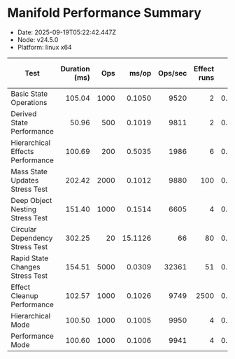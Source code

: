 # Manifold Performance Summary

- Date: 2025-09-19T05:22:42.447Z
- Node: v24.5.0
- Platform: linux x64

| Test | Duration (ms) | Ops | ms/op | Ops/sec | Effect runs | Avg (ms) | Med (ms) | P95 (ms) | P99 (ms) | Min/Max (ms) | CPU u/s (ms) | Mem start/end/Δ (MB) | GC? |
|---|---:|---:|---:|---:|---:|---:|---:|---:|---:|---:|---:|---:|:--:|
| Basic State Operations | 105.04 | 1000 | 0.1050 | 9520 | 2 | 0.0433 | 0.0132 | 0.0132 | 0.0132 | 0.0132/0.0733 | 5.2/0.0 | 36.29/36.90/0.61 |  |
| Derived State Performance | 50.96 | 500 | 0.1019 | 9811 | 2 | 0.0079 | 0.0015 | 0.0015 | 0.0015 | 0.0015/0.0143 | 0.9/0.0 | 37.09/37.24/0.15 |  |
| Hierarchical Effects Performance | 100.69 | 200 | 0.5035 | 1986 | 6 | 0.0079 | 0.0051 | 0.0087 | 0.0087 | 0.0027/0.0225 | 0.0/0.8 | 37.33/37.42/0.10 |  |
| Mass State Updates Stress Test | 202.42 | 2000 | 0.1012 | 9880 | 100 | 0.0125 | 0.0007 | 0.0015 | 0.0034 | 0.0005/1.1747 | 1.3/0.8 | 37.54/38.13/0.60 |  |
| Deep Object Nesting Stress Test | 151.40 | 1000 | 0.1514 | 6605 | 4 | 0.0134 | 0.0043 | 0.0119 | 0.0119 | 0.0022/0.0352 | 2.1/0.2 | 38.24/39.31/1.07 |  |
| Circular Dependency Stress Test | 302.25 | 20 | 15.1126 | 66 | 80 | 0.0021 | 0.0011 | 0.0035 | 0.0176 | 0.0004/0.0274 | 3.1/0.0 | 39.41/39.79/0.38 |  |
| Rapid State Changes Stress Test | 154.51 | 5000 | 0.0309 | 32361 | 51 | 0.0014 | 0.0007 | 0.0023 | 0.0024 | 0.0005/0.0212 | 3.7/0.2 | 39.89/41.38/1.49 |  |
| Effect Cleanup Performance | 102.57 | 1000 | 0.1026 | 9749 | 2500 | 0.0003 | 0.0002 | 0.0004 | 0.0008 | 0.0001/0.0185 | 4.8/0.0 | 41.50/43.76/2.26 |  |
| Hierarchical Mode | 100.50 | 1000 | 0.1005 | 9950 | 4 | 0.0143 | 0.0040 | 0.0116 | 0.0116 | 0.0002/0.0414 | 0.5/0.0 | 44.26/44.30/0.04 |  |
| Performance Mode | 100.60 | 1000 | 0.1006 | 9941 | 4 | 0.0098 | 0.0040 | 0.0040 | 0.0040 | 0.0002/0.0308 | 4.2/0.0 | 44.32/44.38/0.06 |  |

